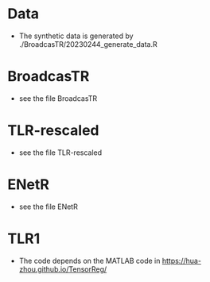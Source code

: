 # Data
- The synthetic data is generated by ./BroadcasTR/20230244_generate_data.R

# BroadcasTR
- see the file BroadcasTR

# TLR-rescaled
- see the file TLR-rescaled

# ENetR
- see the file ENetR

# TLR1
- The code depends on the MATLAB code in https://hua-zhou.github.io/TensorReg/


 


